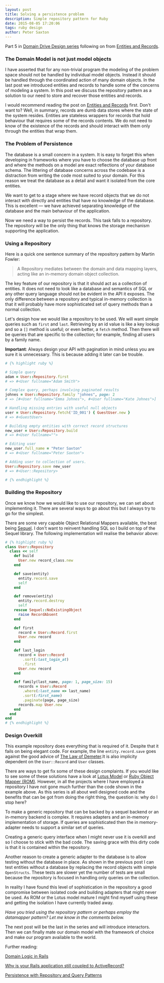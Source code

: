 ```yaml
---
layout: post
title: Solving a persistence problem
description: Simple repository pattern for Ruby
date: 2015-08-05 17:20:06
tags: ruby design
author: Peter Saxton
---
```


Part 5 in [Domain Drive Design series](/2015/07/14/domain-driven-design-introduction.html) following on from [Entities and Records]().

### The Domain Model is not just model objects

I have asserted that for any non-trivial program the modeling of the problem space should not be handled by individual model objects. Instead it should be handled through the coordinated action of many domain objects. In the last post we introduced entities and records to handle some of the concerns of modeling a system. In this post we discuss the repository pattern as a solution to our need to store and recover those entities and records.

I would recommend reading the post on [Entities and Records]() first. Don't want to? Well, in summary, records are dumb data stores where the state of the system resides. Entities are stateless wrappers for records that hold behaviour that requires some of the records contents. We do not need to know of the existence of the records and should interact with them only through the entities that wrap them.

### The Problem of Persistence
The database is a small concern in a system. It is easy to forget this when developing in frameworks where you have to choose the database up front and where the methods on a model are exact reflections of your database schema. The littering of database concerns across the codebase is a distraction from writing the code most suited to your domain. For this reason we treat the database as a detail and want it isolated from the core entities.

We want to get to a stage where we have record objects that we do not interact with directly and entities that have no knowledge of the database. This is excellent — we have achieved separating knowledge of the database and the main behaviour of the application.

Now we need a way to persist the records. This task falls to a repository. The repository will be the only thing that knows the storage mechanism supporting the application.

### Using a Repository

Here is a quick one sentence summary of the repository pattern by Martin Fowler:

> A Repository mediates between the domain and data mapping layers, acting like an in-memory domain object collection.

The key feature of our repository is that it should act as a collection of entities. It does not need to look like a database and semantics of SQL or any other query language should not be evident in the API it exposes. The only difference between a repository and typical in-memory collection is that it will probably have more sophisticated set of query methods than a normal collection.

Let's design how we would like a repository to be used. We will want simple queries such as `first` and `last`. Retrieving by an id value is like a key lookup and so a `[]` method is useful; or even better, a `fetch` method. Then there will be queries that are specific to the collection; for example, finding all users by a family name. 

**Important**: Always design your API with pagination in mind unless you are sure it is unnecessary. This is because adding it later can be trouble.

```rb
# {% highlight ruby %}

# Simple query
adam = User::Repository.first
# => #<User fullname="Adam Smith">

# Complex query, perhaps involving paginated results
johnes = User::Repository.family "johnes", page: 2
# => [#<User fullname="Emma Johnes">, #<User fullname="Kate Johnes">]

# Handling missing entries with useful null objects
user = User::Repository.fetch('ID_001') { GuestUser.new }
# => #<GuestUser>

# Building empty entities with correct record structures
new_user = User::Repository.build
# => #<User fullname="">

# Editing user
new_user.full_name = "Peter Saxton"
# => #<User fullname="Peter Saxton">

# Adding user to collection of users.
User::Repository.save new_user
# => #<User::Repository>

# {% endhighlight %}
```

### Building the Repository
Once we know how we would like to use our repository, we can set about implementing it. There are several ways to go about this but I always try to go for the simplest. 

There are some very capable Object Relational Mappers available, the best being [Sequel](). I don't want to reinvent handling SQL so I build on top of the Sequel library. The following implementation will realise the behavior above:

```rb
# {% highlight ruby %}
class User::Repository
  class << self
    def build
      User.new record_class.new
    end

    def save(entity)
      entity.record.save
      self
    end

    def remove(entity)
      entity.record.destroy
      self
    rescue Sequel::NoExistingObject
      raise RecordAbsent
    end

    def first
      record = User::Record.first
      User.new record
    end

    def last_login
      record = User::Record
        .sort(:last_login_at)
        .first
      User.new record
    end

    def family(last_name, page: 1, page_size: 15)
      records = User::Record
        .where(:last_name => last_name)
        .sort(:first_name)
        .paginate(page, page_size)
      records.map User.new
    end
  end
end
# {% endhighlight %}
```

### Design Overkill
This example repository does everything that is required of it. Despite that it fails on being elegant code. For example, the line `entity.record.save` goes against the good advice of [The Law of Demeter](https://en.wikipedia.org/wiki/Law_of_Demeter).It is also implicity dependent on the `User::Record` and `User` classes. 

There are ways to get fix some of these design complaints. If you would like to see some of these solutions have a look at [Lotus Model]() or [Ruby Object Mapper (ROM)](). However, in all the projects where I have employed a repository I have not gone much further than the code shown in the example above. As this series is all about well designed code and the benefits that can be got from doing the right thing, the question is: why do I stop here?

To make a generic repository that can be backed by a sequel backend or an in-memory backend is complex. It requires adapters and an in-memory implementation of storage. If queries are sophisticated then the in memory-adapter needs to support a similar set of queries.

Creating a generic query interface when I might never use it is overkill and so I choose to stick with the bad code. The saving grace with this dirty code is that it is contained within the repository.

Another reason to create a generic adapter to the database is to allow testing without the database in place. As shown in the previous post I can test entities without a database by replacing the record objects with simple `OpenStructs`. These tests are slower yet the number of tests are small because the repository is focused in handling only queries on the collection.

In reality I have found this level of sophistication in the repository a good compromise between isolated code and building adapters that might never be used. As ROM or the Lotus model mature I might find myself using these and getting the isolation I have currently traded away.

*Have you tried using the repository pattern or perhaps employ the datamapper pattern? Let me know in the comments below.*

The next post will be the last in the series and will introduce interactors. Then we can finally mate our domain model with the framework of choice and make our program available to the world.

Further reading:

[Domain Logic in Rails](http://smashingboxes.com/ideas/domain-logic-in-rails)

[Why is your Rails application still coupled to ActiveRecord?](https://medium.com/@KamilLelonek/why-is-your-rails-application-still-coupled-to-activerecord-efe34d657c91)

[Persistence with Repository and Query Patterns](http://hawkins.io/2014/01/pesistence_with_repository_and_query_patterns/)

